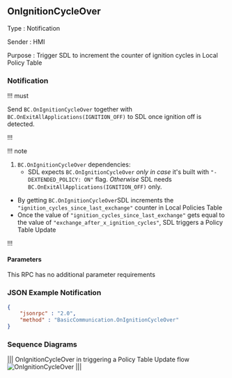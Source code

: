 ## OnIgnitionCycleOver
Type
: Notification

Sender
: HMI

Purpose
: Trigger SDL to increment the counter of ignition cycles in Local Policy Table

### Notification

!!! must

Send `BC.OnIgnitionCycleOver` together with `BC.OnExitAllApplications(IGNITION_OFF)` to SDL once ignition off is detected.

!!!

!!! note

1. `BC.OnIgnitionCycleOver` dependencies:
   * SDL expects `BC.OnIgnitionCycleOver` _only in case_ it's built with `"-DEXTENDED_POLICY: ON"` flag. _Otherwise_ SDL needs `BC.OnExitAllApplications(IGNITION_OFF)` only.
* By getting `BC.OnIgnitionCycleOver`SDL increments the `"ignition_cycles_since_last_exchange"` counter in Local Policies Table  
* Once the value of `"ignition_cycles_since_last_exchange"` gets equal to the value of `"exchange_after_x_ignition_cycles"`, SDL triggers a Policy Table Update

!!!

#### Parameters

This RPC has no additional parameter requirements

### JSON Example Notification
```json
{
	"jsonrpc" : "2.0",
	"method" : "BasicCommunication.OnIgnitionCycleOver"
}
```

### Sequence Diagrams
|||
OnIgnitionCycleOver in triggering a Policy Table Update flow
![OnIgnitionCycleOver](./assets/OnIgnitionCycleOver_in_Proprietary_PTU_flow.png)
|||
